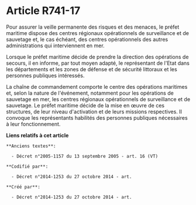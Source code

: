 # Article R741-17

Pour assurer la veille permanente des risques et des menaces, le préfet maritime dispose des centres régionaux opérationnels
de surveillance et de sauvetage et, le cas échéant, des centres opérationnels des autres administrations qui interviennent en
mer.

Lorsque le préfet maritime décide de prendre la direction des opérations de secours, il en informe, par tout moyen adapté, le
représentant de l'Etat dans les départements et les zones de défense et de sécurité littoraux et les personnes publiques
intéressés.

La chaîne de commandement comporte le centre des opérations maritimes et, selon la nature de l'événement, notamment pour les
opérations de sauvetage en mer, les centres régionaux opérationnels de surveillance et de sauvetage. Le préfet maritime
décide de la mise en œuvre de ces structures, de leur niveau d'activation et de leurs missions respectives. Il convoque les
représentants habilités des personnes publiques nécessaires à leur fonctionnement.

**Liens relatifs à cet article**

	**Anciens textes**:

	  - Décret n°2005-1157 du 13 septembre 2005 - art. 16 (VT)

	**Codifié par**:

	  - Décret n°2014-1253 du 27 octobre 2014 - art.

	**Créé par**:

	  - Décret n°2014-1253 du 27 octobre 2014 - art.

